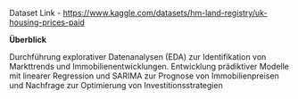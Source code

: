 Dataset Link - https://www.kaggle.com/datasets/hm-land-registry/uk-housing-prices-paid

**Überblick**

Durchführung explorativer Datenanalysen (EDA) zur Identifikation von Markttrends und Immobilienentwicklungen. Entwicklung prädiktiver Modelle mit linearer Regression und SARIMA zur Prognose von Immobilienpreisen und Nachfrage zur Optimierung von Investitionsstrategien
